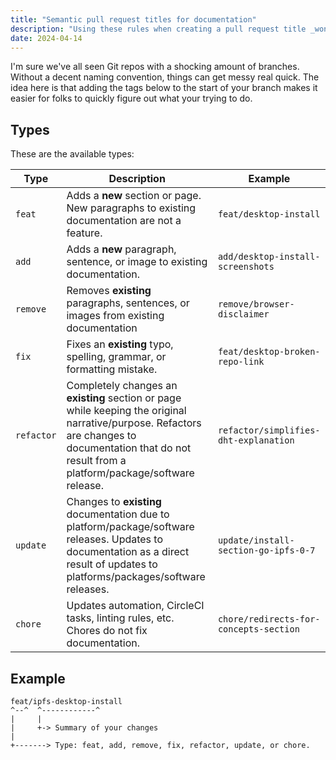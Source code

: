 ```yaml
---
title: "Semantic pull request titles for documentation"
description: "Using these rules when creating a pull request title _won't_ make you a better person, but it might improve your Git repository. I based this post on a GitHub gist from [joshbuchea's](https://gist.github.com/joshbuchea) called [`semantic-commit-messages.md`](https://gist.github.com/joshbuchea/6f47e86d2510bce28f8e7f42ae84c716)."
date: 2024-04-14
---
```


I'm sure we've all seen Git repos with a shocking amount of branches. Without a decent naming convention, things can get messy real quick. The idea here is that adding the tags below to the start of your branch makes it easier for folks to quickly figure out what your trying to do.

## Types

These are the available types:

| Type | Description | Example |
| ---- | ----------- | ------- |
| `feat` | Adds a **new** section or page. New paragraphs to existing documentation are not a feature. | `feat/desktop-install` |
| `add` | Adds a **new** paragraph, sentence, or image to existing documentation. | `add/desktop-install-screenshots` |
| `remove` | Removes **existing** paragraphs, sentences, or images from existing documentation | `remove/browser-disclaimer` |
| `fix` | Fixes an **existing** typo, spelling, grammar, or formatting mistake. | `feat/desktop-broken-repo-link` |
| `refactor` | Completely changes an **existing** section or page while keeping the original narrative/purpose. Refactors are changes to documentation that do not result from a platform/package/software release. | `refactor/simplifies-dht-explanation` |
| `update` | Changes to **existing** documentation due to platform/package/software releases. Updates to documentation as a direct result of updates to platforms/packages/software releases. | `update/install-section-go-ipfs-0-7` |
| `chore` | Updates automation, CircleCI tasks, linting rules, etc. Chores do not fix documentation. | `chore/redirects-for-concepts-section` |

## Example

```plaintext
feat/ipfs-desktop-install
^--^  ^------------^
|     |
|     +-> Summary of your changes
|
+-------> Type: feat, add, remove, fix, refactor, update, or chore.
```
